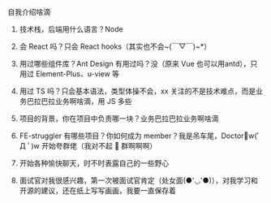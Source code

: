 自我介绍啥滴

1. 技术栈，后端用什么语言？Node

2. 会 React 吗？只会 React hooks（其实也不会~(￣▽￣)~*）

3. 用过哪些组件库？Ant Design 有用过吗？没（原来 Vue 也可以用antd），只用过 Element-Plus、u-view 等

4. 用过 TS 吗？只会基本语法，类型体操不会，xx 关注的不是技术难点，而是业务巴拉巴拉业务啊啥滴，用 JS 多些

5. 项目的背景，你在项目中负责哪一块？业务巴拉巴拉业务啊啥滴

6. FE-struggler 有哪些项目？你如何成为 member？我是吊车尾，Doctor🐂w(ﾟ Д ﾟ)w 开始夸群佬（我对不起 🐏 群啊啊啊）

7. 开始各种愉快聊天，时不时表露自己的一些野心

8. 面试官对我很感兴趣，第一次被面试官肯定（处女面(●'◡'●)），对我学习和开源的建议，还在纸上写写画画，我要一直保存着
